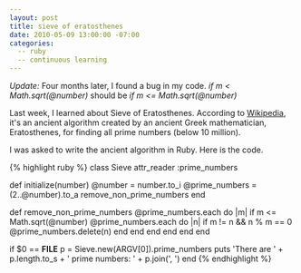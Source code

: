 ```yaml
---
layout: post
title: sieve of eratosthenes
date: 2010-05-09 13:00:00 -07:00
categories:
  -- ruby
  -- continuous learning
---
```


*Update:* Four months later, I found a bug in my code.  *if m < Math.sqrt(@number)* should be *if m <= Math.sqrt(@number)*

Last week, I learned about Sieve of Eratosthenes.  According to [Wikipedia](http://en.wikipedia.org/wiki/Sieve_of_Eratosthenes), it's an ancient algorithm created by an ancient Greek mathematician, Eratosthenes, for finding all prime numbers (below 10 million).

I was asked to write the ancient algorithm in Ruby.  Here is the code.

{% highlight ruby %}
class Sieve
  attr_reader :prime_numbers
  
  def initialize(number)
    @number = number.to_i
    @prime_numbers = (2..@number).to_a
    remove_non_prime_numbers
  end

  def remove_non_prime_numbers
    @prime_numbers.each do |m|
      if m <= Math.sqrt(@number)
        @prime_numbers.each do |n|
          if m != n && n % m == 0
            @prime_numbers.delete(n)
          end
        end
      end
    end
  end
end

if $0 == __FILE__
  p = Sieve.new(ARGV[0]).prime_numbers
  puts 'There are ' + p.length.to_s + ' prime numbers: ' + p.join(', ')
end
{% endhighlight %}

